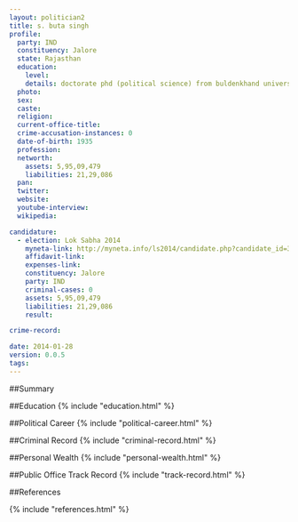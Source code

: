 ```yaml
---
layout: politician2
title: s. buta singh
profile: 
  party: IND
  constituency: Jalore
  state: Rajasthan
  education: 
    level: 
    details: doctorate phd (political science) from buldenkhand university  buldenkhand in 2003  jhansi
  photo: 
  sex: 
  caste: 
  religion: 
  current-office-title: 
  crime-accusation-instances: 0
  date-of-birth: 1935
  profession: 
  networth: 
    assets: 5,95,09,479
    liabilities: 21,29,086
  pan: 
  twitter: 
  website: 
  youtube-interview: 
  wikipedia: 

candidature: 
  - election: Lok Sabha 2014
    myneta-link: http://myneta.info/ls2014/candidate.php?candidate_id=3432
    affidavit-link: 
    expenses-link: 
    constituency: Jalore 
    party: IND
    criminal-cases: 0
    assets: 5,95,09,479
    liabilities: 21,29,086
    result:  

crime-record: 

date: 2014-01-28
version: 0.0.5
tags: 
---
```

##Summary


##Education
{% include "education.html" %}


##Political Career
{% include "political-career.html" %}


##Criminal Record
{% include "criminal-record.html" %}


##Personal Wealth
{% include "personal-wealth.html" %}


##Public Office Track Record
{% include "track-record.html" %}


##References


{% include "references.html" %}